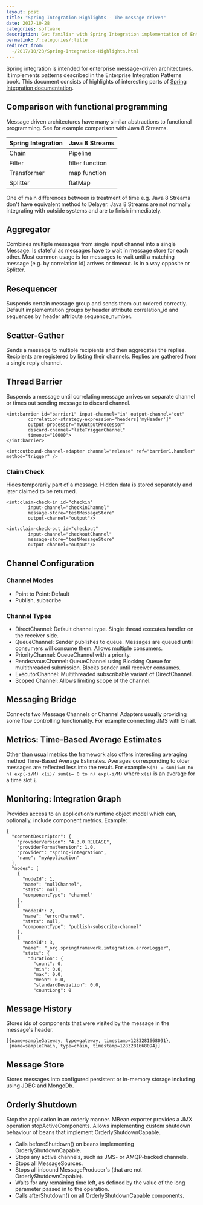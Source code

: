 ```yaml
---
layout: post
title: "Spring Integration Highlights - The message driven"
date: 2017-10-28
categories: software
description: Get familiar with Spring Integration implementation of Enterprise Integration Patterns and compare it to Java 8 Streams.
permalink: /:categories/:title
redirect_from:
  -/2017/10/28/Spring-Integration-Highlights.html 
---
```


Spring integration is intended for enterprise message-driven architectures. It implements patterns described in the Enterprise Integration Patterns book. This document consists of highlights of interesting parts of [Spring Integration documentation](https://docs.spring.io/spring-integration/docs/current/reference/html/index.html).
 
## Comparison with functional programming
Message driven architectures have many similar abstractions to functional programming. See for example comparison with Java 8 Streams. 

|Spring Integration|Java 8 Streams |
|------------------|---------------|
|Chain             |Pipeline       |
|Filter            |filter function|
|Transformer       |map function   |
|Splitter          |flatMap        |

One of main differences between is treatment of time e.g. Java 8 Streams don't have equivalent method to Delayer. Java 8 Streams are not normally integrating with outside systems and are to finish immediately. 

## Aggregator
Combines multiple messages from single input channel into a single Message. Is stateful as messages have to wait in message store for each other. Most common usage is for messages to wait until a matching message (e.g. by correlation id) arrives or timeout. Is in a way opposite or Splitter.

## Resequencer
Suspends certain message group and sends them out ordered correctly. Default implementation groups by header attribute correlation_id and sequences by header attribute sequence_number. 

## Scatter-Gather
Sends a message to multiple recipients and then aggregates the replies. Recipients are registered by listing their channels. Replies are gathered from a single reply channel.

## Thread Barrier

Suspends a message until correlating message arrives on separate channel or times out sending message to discard channel.

```
<int:barrier id="barrier1" input-channel="in" output-channel="out"
        correlation-strategy-expression="headers['myHeader']"
        output-processor="myOutputProcessor"
        discard-channel="lateTriggerChannel"
        timeout="10000">
</int:barrier>

<int:outbound-channel-adapter channel="release" ref="barrier1.handler" method="trigger" />
```

### Claim Check
Hides temporarily part of a message. Hidden data is stored separately and later claimed to be returned.

```
<int:claim-check-in id="checkin"
        input-channel="checkinChannel"
        message-store="testMessageStore"
        output-channel="output"/>
        
<int:claim-check-out id="checkout"
        input-channel="checkoutChannel"
        message-store="testMessageStore"
        output-channel="output"/>
```

## Channel Configuration

### Channel Modes

- Point to Point: Default
- Publish, subscribe

### Channel Types

- DirectChannel: Default channel type. Single thread executes handler on the receiver side.
- QueueChannel: Sender publishes to queue. Messages are queued until consumers will consume them. Allows multiple consumers.
- PriorityChannel: QueueChannel with a priority.
- RendezvousChannel: QueueChannel using Blocking Queue for multithreaded submission. Blocks sender until receiver consumes.
- ExecutorChannel: Multithreaded subscribable variant of DirectChannel.
- Scoped Channel: Allows limiting scope of the channel.

## Messaging Bridge

Connects two Message Channels or Channel Adapters usually providing some flow controlling functionality. For example connecting JMS with Email. 

## Metrics: Time-Based Average Estimates

Other than usual metrics the framework also offers interesting averaging method Time-Based Average Estimates. Averages corresponding to older messages are reflected less into the result.
For example ```S(n) = sum(i=0 to n) exp(-i/M) x(i)/ sum(i= 0 to n) exp(-i/M)``` where ```x(i)``` is an average for a time slot ```i```.  

## Monitoring: Integration Graph
Provides access to an application’s runtime object model which can, optionally, include component metrics.
Example:
```
{
  "contentDescriptor": {
    "providerVersion": "4.3.0.RELEASE",
    "providerFormatVersion": 1.0,
    "provider": "spring-integration",
    "name": "myApplication"
  },
  "nodes": [
    {
      "nodeId": 1,
      "name": "nullChannel",
      "stats": null,
      "componentType": "channel"
    },
    {
      "nodeId": 2,
      "name": "errorChannel",
      "stats": null,
      "componentType": "publish-subscribe-channel"
    },
    {
      "nodeId": 3,
      "name": "_org.springframework.integration.errorLogger",
      "stats": {
        "duration": {
          "count": 0,
          "min": 0.0,
          "max": 0.0,
          "mean": 0.0,
          "standardDeviation": 0.0,
          "countLong": 0
```

## Message History

Stores ids of components that were visited by the message in the message's header.
```
[{name=sampleGateway, type=gateway, timestamp=1283281668091},
 {name=sampleChain, type=chain, timestamp=1283281668094}]
```

## Message Store
Stores messages into configured persistent or in-memory storage including using JDBC and MongoDb.

## Orderly Shutdown

Stop the application in an orderly manner. MBean exporter provides a JMX operation stopActiveComponents. Allows implementing custom shutdown behaviour of beans that implement OrderlyShutdownCapable.

- Calls beforeShutdown() on beans implementing OrderlyShutdownCapable. 
- Stops any active channels, such as JMS- or AMQP-backed channels.
- Stops all MessageSources.
- Stops all inbound MessageProducer's (that are not OrderlyShutdownCapable).
- Waits for any remaining time left, as defined by the value of the long parameter passed in to the operation.
- Calls afterShutdown() on all OrderlyShutdownCapable components.
